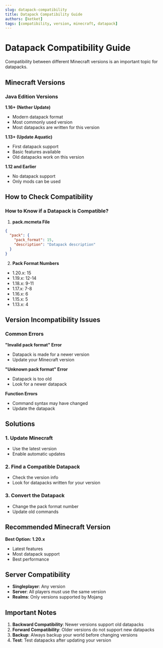 ```yaml
---
slug: datapack-compatibility
title: Datapack Compatibility Guide
authors: [ketket]
tags: [compatibility, version, minecraft, datapack]
---
```


# Datapack Compatibility Guide

Compatibility between different Minecraft versions is an important topic for datapacks.

## Minecraft Versions

### Java Edition Versions

**1.16+ (Nether Update)**
- Modern datapack format
- Most commonly used version
- Most datapacks are written for this version

**1.13+ (Update Aquatic)**
- First datapack support
- Basic features available
- Old datapacks work on this version

**1.12 and Earlier**
- No datapack support
- Only mods can be used

## How to Check Compatibility

### How to Know if a Datapack is Compatible?

1. **pack.mcmeta File**
```json
{
  "pack": {
    "pack_format": 15,
    "description": "Datapack description"
  }
}
```

2. **Pack Format Numbers**
- 1.20.x: 15
- 1.19.x: 12-14
- 1.18.x: 9-11
- 1.17.x: 7-8
- 1.16.x: 6
- 1.15.x: 5
- 1.13.x: 4

## Version Incompatibility Issues

### Common Errors

**"Invalid pack format" Error**
- Datapack is made for a newer version
- Update your Minecraft version

**"Unknown pack format" Error**
- Datapack is too old
- Look for a newer datapack

**Function Errors**
- Command syntax may have changed
- Update the datapack

## Solutions

### 1. Update Minecraft
- Use the latest version
- Enable automatic updates

### 2. Find a Compatible Datapack
- Check the version info
- Look for datapacks written for your version

### 3. Convert the Datapack
- Change the pack format number
- Update old commands

## Recommended Minecraft Version

**Best Option: 1.20.x**
- Latest features
- Most datapack support
- Best performance

## Server Compatibility

- **Singleplayer**: Any version
- **Server**: All players must use the same version
- **Realms**: Only versions supported by Mojang

## Important Notes

1. **Backward Compatibility**: Newer versions support old datapacks
2. **Forward Compatibility**: Older versions do not support new datapacks
3. **Backup**: Always backup your world before changing versions
4. **Test**: Test datapacks after updating your version 